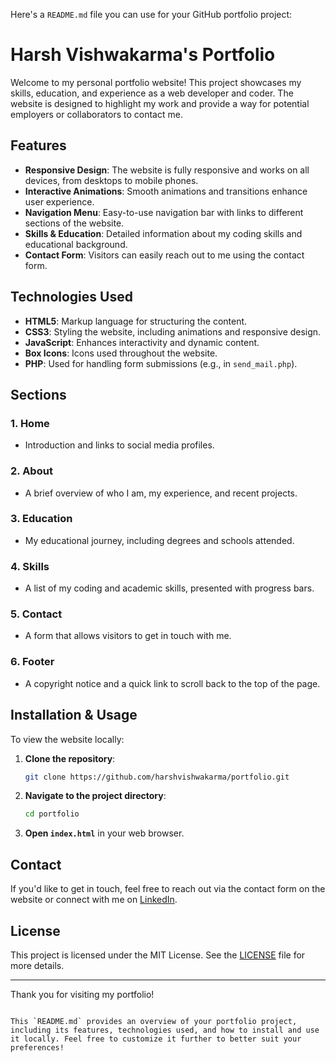 Here's a `README.md` file you can use for your GitHub portfolio project:

# Harsh Vishwakarma's Portfolio

Welcome to my personal portfolio website! This project showcases my skills, education, and experience as a web developer and coder. The website is designed to highlight my work and provide a way for potential employers or collaborators to contact me.

## Features

- **Responsive Design**: The website is fully responsive and works on all devices, from desktops to mobile phones.
- **Interactive Animations**: Smooth animations and transitions enhance user experience.
- **Navigation Menu**: Easy-to-use navigation bar with links to different sections of the website.
- **Skills & Education**: Detailed information about my coding skills and educational background.
- **Contact Form**: Visitors can easily reach out to me using the contact form.

## Technologies Used

- **HTML5**: Markup language for structuring the content.
- **CSS3**: Styling the website, including animations and responsive design.
- **JavaScript**: Enhances interactivity and dynamic content.
- **Box Icons**: Icons used throughout the website.
- **PHP**: Used for handling form submissions (e.g., in `send_mail.php`).

## Sections

### 1. Home
- Introduction and links to social media profiles.

### 2. About
- A brief overview of who I am, my experience, and recent projects.

### 3. Education
- My educational journey, including degrees and schools attended.

### 4. Skills
- A list of my coding and academic skills, presented with progress bars.

### 5. Contact
- A form that allows visitors to get in touch with me.

### 6. Footer
- A copyright notice and a quick link to scroll back to the top of the page.

## Installation & Usage

To view the website locally:

1. **Clone the repository**:
   ```bash
   git clone https://github.com/harshvishwakarma/portfolio.git
   ```

2. **Navigate to the project directory**:
   ```bash
   cd portfolio
   ```

3. **Open `index.html`** in your web browser.

## Contact

If you'd like to get in touch, feel free to reach out via the contact form on the website or connect with me on [LinkedIn](https://www.linkedin.com/in/harsh-vishwakarma-0a4482218/).

## License

This project is licensed under the MIT License. See the [LICENSE](LICENSE) file for more details.

---

Thank you for visiting my portfolio!
```

This `README.md` provides an overview of your portfolio project, including its features, technologies used, and how to install and use it locally. Feel free to customize it further to better suit your preferences!
